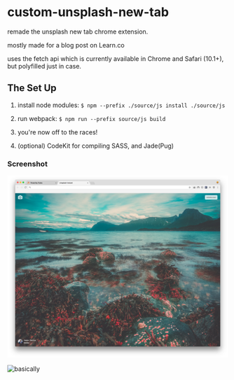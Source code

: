 # custom-unsplash-new-tab

remade the unsplash new tab chrome extension.

mostly made for a blog post on Learn.co

uses the fetch api which is currently available in Chrome and Safari (10.1+), but polyfilled just in case.

## The Set Up
1. install node modules: `$ npm --prefix ./source/js install ./source/js`

2. run webpack: `$ npm run --prefix source/js build`

3. you're now off to the races!

4. (optional) CodeKit for compiling SASS, and Jade(Pug)

### Screenshot
![Screenshot](screenshot.png)

![basically](http://weknowmemes.com/wp-content/uploads/2013/11/i-made-this-comic.jpg)
